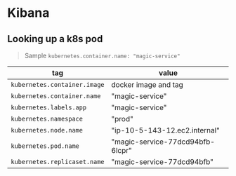 # Kibana

## Looking up a k8s pod

> Sample `kubernetes.container.name: "magic-service"`

| tag                          | value                            |
| ---------------------------- | -------------------------------- |
| `kubernetes.container.image` | docker image and tag             |
| `kubernetes.container.name`  | "magic-service"                  |
| `kubernetes.labels.app`      | "magic-service"                  |
| `kubernetes.namespace`       | "prod"                           |
| `kubernetes.node.name`       | "ip-10-5-143-12.ec2.internal"    |
| `kubernetes.pod.name`        | "magic-service-77dcd94bfb-6lcpr" |
| `kubernetes.replicaset.name` | "magic-service-77dcd94bfb"       |
